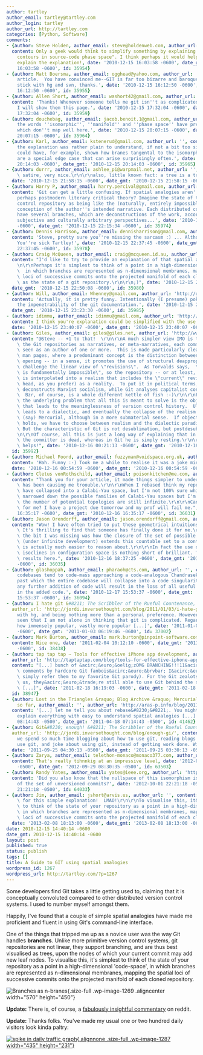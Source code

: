 ```yaml
---
author: tartley
author_email: tartley@tartley.com
author_login: tartley
author_url: http://tartley.com
categories: [Python, Software]
comments:
- {author: Steve Holden, author_email: steve@holdenweb.com, author_url: 'http://holdenweb.blogspot.com',
  content: Only a geek would think to simplify something by explaining it with "isomorphic
    contours in source-code phase space". I think perhaps it would help if you could
    explain the explanation!, date: '2010-12-15 16:03:58 -0600', date_gmt: '2010-12-15
    16:03:58 -0600', id: 35954}
- {author: Matt Boersma, author_email: ogghead@yahoo.com, author_url: '', content: 'Excellent
    article.  You have convinced me--GIT is far too bizarre and baroque to be useful.  We''ll
    stick with hg and svn, thanks.', date: '2010-12-15 16:12:50 -0600', date_gmt: '2010-12-15
    16:12:50 -0600', id: 35955}
- {author: Allen Short, author_email: washort42@gmail.com, author_url: 'http://washort.twistedmatrix.com/',
  content: 'Thanks! Whenever someone tells me git isn''t as complicated as I think,
    I will show them this page.', date: '2010-12-15 17:32:04 -0600', date_gmt: '2010-12-15
    17:32:04 -0600', id: 35959}
- {author: douchebag, author_email: jacob.benoit.1@gmail.com, author_url: '', content: 'Unfortunately,
    the words ''isomorphic'', ''manifold'' and ''phase space'' have precise meanings
    which don''t map well here.', date: '2010-12-15 20:07:15 -0600', date_gmt: '2010-12-15
    20:07:15 -0600', id: 35964}
- {author: Karl, author_email: kstenerud@gmail.com, author_url: '', content: 'I thought
    the explanation was rather plain to understand, if not a bit too simplified.  You
    could have, for example, shown how branes tangental to the isomorphic contours
    are a special edge case that can arise surprisingly often.', date: '2010-12-15
    20:14:03 -0600', date_gmt: '2010-12-15 20:14:03 -0600', id: 35965}
- {author: durrr, author_email: ashlee_pi@warpmail.net, author_url: '', content: "git\
    \ satire, very nice.\r\n\r\nalso, little known fact: a tree is a tree of trees.",
  date: '2010-12-15 21:58:15 -0600', date_gmt: '2010-12-15 21:58:15 -0600', id: 35973}
- {author: Harry P, author_email: harry.percival@gmail.com, author_url: 'http://onemillionpoints.blogspot.com',
  content: 'Git can get a little confusing. If spatial analogies aren''t your thing,
    perhaps postmodern literary critical theory? Imagine the state of the version
    control repository as being like the (naturally, entirely impossible) *objective*
    conception of the author''s intended narrative. Each distributed copy can then
    have several branches, which are deconstructions of the work, according to several
    subjective and culturally arbitrary perspectives...', date: '2010-12-15 22:15:34
    -0600', date_gmt: '2010-12-15 22:15:34 -0600', id: 35974}
- {author: Dennis Harrison, author_email: dennisharrison@gmail.com, author_url: '',
  content: 'Steve, pretty sure you''re missing the sarcasm :) ... Although, if not:
    You''re sick Tartley!', date: '2010-12-15 22:37:45 -0600', date_gmt: '2010-12-15
    22:37:45 -0600', id: 35978}
- {author: Craig McQueen, author_email: craig@mcqueen.id.au, author_url: 'http://craig.mcqueen.id.au/',
  content: "I'd like to try to provide an explanation of that spatial analogy...\r\
    \n\r\nPerhaps it's simplest to think of a point in a high-dimensional 'code-space',\
    \  in which branches are represented as n-dimensional membranes, mapping the spatial\
    \ loci of successive commits onto the projected manifold of each cloned repository,\
    \ as the state of a git repository.\r\n\r\n;)", date: '2010-12-15 22:50:08 -0600',
  date_gmt: '2010-12-15 22:50:08 -0600', id: 35980}
- {author: Will, author_email: Whenney@gmail.com, author_url: 'http://github.com/deprecated',
  content: 'Actually, it is pretty funny. Intentionally (I presume) poking fun at
    the impenetrability of the git documentation.', date: '2010-12-15 23:23:30 -0600',
  date_gmt: '2010-12-15 23:23:30 -0600', id: 35985}
- {author: idimmu, author_email: idimmu@gmail.com, author_url: 'http://www.idimmu.net',
  content: I think you're explanation could be simplified with the use of a torus!,
  date: '2010-12-15 23:40:07 -0600', date_gmt: '2010-12-15 23:40:07 -0600', id: 35989}
- {author: Giles, author_email: giles@giles.net, author_url: 'http://www.gilesthomas.com/',
  content: "@Steve -- +1 to that!  \r\n\r\nA much simpler view IMO is to consider\
    \ the Git repositories as narratives, or meta-narratives, each committer being\
    \ seen as an author of one or more.  This is made particularly clear in the git\
    \ man pages, where a predominant concept is the distinction between closing and\
    \ opening -- in a sense, it promotes the use of structural deappropriation to\
    \ challenge the linear view of \"revisions\".  As Torvalds says,  \"[l]inearity\
    \ is fundamentally impossible\", so the repository -- or at least, a branch --\
    \ is interpolated into a realism that includes the \"current\" revision (tip or\
    \ head, as you prefer) as a reality.  To put it in political terms, Mercurial\
    \ deconstructs Marxist socialism, while Git analyses capitalist construction.\
    \  Bzr, of course, is a whole different kettle of fish :-)\r\n\r\nFor me at least\
    \ the underlying problem that all this is meant to solve is the object-orientiationism\
    \ that leads to the meaninglessness of version control history.  Ultimately it\
    \ leads to a dialectic, and eventually the collapse of the realism intrinsic to\
    \ (say) Mercurial, although in a more submaterial sense.  If object-orientiationism\
    \ holds, we have to choose between realism and the dialectic paradigm of expression.\
    \ But the characteristic of Git is not desublimation, but postdesublimation.\r\
    \n\r\nOf course, all this is just a long way of explaining that in Subversion\
    \ the committer is dead, whereas in Git he is simply resting.\r\n\r\nHope that\
    \ helps!", date: '2010-12-16 00:21:13 -0600', date_gmt: '2010-12-16 00:21:13 -0600',
  id: 35992}
- {author: Michael Foord, author_email: fuzzyman@voidspace.org.uk, author_url: 'http://www.voidspace.org.uk/',
  content: 'Hah. Funny :-) Took me a while to realise it was a joke mind you...',
  date: '2010-12-16 00:54:59 -0600', date_gmt: '2010-12-16 00:54:59 -0600', id: 35996}
- {author: Cletus vonRothschild, author_email: poisonkitchen@me.com, author_url: '',
  content: "Thank you for your article, it made things simpler to understand why git-rebase\
    \ has been causing me troouble.\r\n\r\nWhen I rebased think my repository might\
    \ have collapsed into a Calabi-Yau space, but I'm not 100% sure which one. I have\
    \ narrowed down the possible families of Calabi-Yau spaces but I'm concerned that\
    \ the number of potential topologies are still infinite.\r\n\r\nCan you fix it\
    \ for me? I have a project due tomorrow and my prof will fail me.", date: '2010-12-16
    16:35:17 -0600', date_gmt: '2010-12-16 16:35:17 -0600', id: 36031}
- {author: Jason Orendorff, author_email: jason.orendorff@gmail.com, author_url: 'http://jorendorff.blogspot.com/',
  content: "Wow! I have often tried to put these geometrical intuitions into words.\
    \ It's thrilling to find that someone has finally done it for me.\r\n\r\nI think\
    \ the bit I was missing was how the closure of the set of possible git repositories\
    \ (under infinite development) extends this countable set to a continuum that\
    \ is actually much easier to reason about.\r\n\r\nIn fact the use of intersecting\
    \ isoclines in configuration space is nothing short of brilliant. There are publishable\
    \ results here.", date: '2010-12-16 18:37:25 -0600', date_gmt: '2010-12-16 18:37:25
    -0600', id: 36035}
- {author: glashoppah, author_email: pharaoh@cts.com, author_url: '', content: 'Some
    codebases tend to code-mass approaching a code-analogous Chandrasekhar limit,
    past which the entire codebase will collapse into a code singularity, in which
    any further addition of code will result in the loss of all useful information
    in the added code.', date: '2010-12-17 15:53:37 -0600', date_gmt: '2010-12-17
    15:53:37 -0600', id: 36094}
- {author: I hate git &#8211; The Scribbler of the Rueful Countenance, author_email: '',
  author_url: 'http://jordi.inversethought.com/blog/2011/01/03/i-hate-git/', content: '[...]
    with hg, and being nothing more than a personal preference. However, I have recently
    seen that I am not alone in thinking that git is complicated. Regardless, seeing
    how immensely popular, vastly more popular [...]', date: '2011-01-03 06:19:46
    -0600', date_gmt: '2011-01-03 06:19:46 -0600', id: 37002}
- {author: Mark Burton, author_email: mark.burton@pinpoint-software.com, author_url: '',
  content: Nice one, date: '2011-02-04 10:12:10 -0600', date_gmt: '2011-02-04 10:12:10
    -0600', id: 38438}
- {author: tap tap tap ~ Tools for effective iPhone app development, author_email: '',
  author_url: 'http://taptaptap.com/blog/tools-for-effective-iphone-app-development/',
  content: "[...] bunch of &acirc;&euro;&oelig;zOMG BRANCHING!!!11&acirc;&euro;\x9D\
    \ comments by hardcore Git fanbois&acirc;&euro;&brvbar; I&acirc;&euro;&trade;ll\
    \ simply refer them to my favorite Git parody). For the Git zealots working with\
    \ us, they&acirc;&euro;&trade;re still able to use Git behind the scenes and then\
    \ [...]", date: '2011-02-18 16:19:03 -0600', date_gmt: '2011-02-18 16:19:03 -0600',
  id: 38947}
- {author: Lost in the Triangles &raquo; Blog Archive &raquo; Mercurial/Kiln experience
    so far, author_email: '', author_url: 'http://aras-p.info/blog/2011/04/18/mercurialkiln-experience-so-far/',
  content: '[...] let me tell you about rebase&#8230;&#8221;. You might just as well
    explain everything with easy to understand spatial analogies [...]', date: '2011-04-18
    08:14:43 -0500', date_gmt: '2011-04-18 07:14:43 -0500', id: 41462}
- {author: Git&#8230; enough! &#8211; The Scribbler of the Rueful Countenance, author_email: '',
  author_url: 'http://jordi.inversethought.com/blog/enough-gi/', content: '[...] that
    we spend so much time blogging about how to use git, reading blogs about how to
    use git, and joke about using git, instead of getting work done. Without [...]',
  date: '2011-09-25 04:30:13 -0500', date_gmt: '2011-09-25 03:30:13 -0500', id: 56987}
- {author: Zarya, author_email: telethon-monaco@monaco377.com, author_url: 'http://www.yahoo.com/',
  content: That's really tihnnkig at an impressive level, date: '2012-09-29 09:30:35
    -0500', date_gmt: '2012-09-29 08:30:35 -0500', id: 63503}
- {author: Randy Yates, author_email: yates@ieee.org, author_url: 'http://www.digitalsignallabs.com',
  content: 'Did you also know that the nullspace of this isomorphism is in the kernel
    of the set of unversioned commits?', date: '2012-10-01 22:21:18 -0500', date_gmt: '2012-10-01
    21:21:18 -0500', id: 64033}
- {author: Jim, author_email: jshort@arvis.us, author_url: '', content: "Thank you\
    \ for this simple explanation!  LMAO!\r\n\r\nTo visualise this, it&rsquo;s simplest\
    \ to think of the state of your repository as a point in a high-dimensional &lsquo;code-space&rsquo;,\
    \ in which branches are represented as n-dimensional membranes, mapping the spatial\
    \ loci of successive commits onto the projected manifold of each cloned repository.",
  date: '2013-02-08 18:13:00 -0600', date_gmt: '2013-02-08 18:13:00 -0600', id: 75000}
date: 2010-12-15 14:40:14 -0600
date_gmt: 2010-12-15 14:40:14 -0600
layout: post
published: true
status: publish
tags: []
title: A Guide to GIT using spatial analogies
wordpress_id: 1267
wordpress_url: http://tartley.com/?p=1267
---
```


Some developers find Git takes a little getting used to, claiming that
it is conceptually convoluted compared to other distributed version
control systems. I used to number myself amongst them.

Happily, I've found that a couple of simple spatial analogies have made
me proficient and fluent in using Git's command-line interface.

One of the things that tripped me up as a novice user was the way Git
handles **branches**. Unlike more primitive version control systems, git
repositories are not linear, they support branching, and are thus best
visualised as trees, upon the nodes of which your current commit may add
new leaf nodes. To visualise this, it's simplest to think of the state
of your repository as a point in a high-dimensional 'code-space', in
which branches are represented as n-dimensional membranes, mapping the
spatial loci of successive commits onto the projected manifold of each
cloned repository.

![Branches as
n-branes](http://tartley.com/wp-content/uploads/2010/12/I1546manifold.png "I1546manifold"){.size-full
.wp-image-1269 .aligncenter width="570" height="450"}

**Update:** There is, of course, a [fabulously insightful
commentary](http://www.reddit.com/r/programming/comments/embdf/git_complicated_of_course_not_commits_map_to/)
on reddit.

**Update:** Thanks folks. You've made my usual one or two hundred daily
visitors look kinda paltry:

[![spike in daily traffic
graph](http://tartley.com/wp-content/uploads/2010/12/daily-traffic.png "daily-traffic"){.alignnone
.size-full .wp-image-1287 width="435"
height="231"}](http://tartley.com/wp-content/uploads/2010/12/daily-traffic.png)
